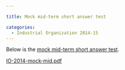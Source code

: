 ```yaml
---

title: Mock mid-term short answer test

categories:
  - Industrial Organization 2014-15
---
```

Below is the <a href="https://www.tholden.org/wp-content/uploads/2014/10/IO-2014-mock-mid.pdf">mock mid-term short answer test</a>.

<object data="https://www.tholden.org/wp-content/uploads/2014/10/IO-2014-mock-mid.pdf" type="application/pdf" width="100%" height="100%"><a href="https://www.tholden.org/wp-content/uploads/2014/10/IO-2014-mock-mid.pdf">IO-2014-mock-mid.pdf</a></object>

